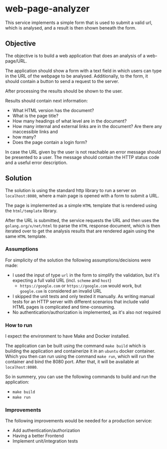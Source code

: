 # web-page-analyzer

This service implements a simple form that is used to submit a valid url,
which is analysed, and a result is then shown beneath the form.

## Objective
The objective is to build a web application that does an analysis of a web-page/URL.

The application should show a form with a text field in which users can type in the URL of the
webpage to be analysed. Additionally, to the form, it should contain a button to send a request to the
server.

After processing the results should be shown to the user.

Results should contain next information:

* What HTML version has the document?
* What is the page title?
* How many headings of what level are in the document?
* How many internal and external links are in the document? Are there any inaccessible links and
* how many?
* Does the page contain a login form?

In case the URL given by the user is not reachable an error message should be presented to a user.
The message should contain the HTTP status code and a useful error description.

## Solution
The solution is using the standard http library to run a server on `localhost:8080`,
where a main page is opened with a form to submit a URL.

The page is implemented as a simple `HTML` template that is rendered using the `html/template` library.

After the URL is submitted, the service requests the URL and then uses the `golang.org/x/net/html` to parse the `HTML` response document,
which is then iterated over to get the analysis results that are rendered again using the same `HTML` template.

### Assumptions

For simplicity of the solution the following assumptions/decisions were made:
* I used the input of type `url` in the form to simplify the validation,
but it's expecting a full valid URL (incl. `scheme` and `host`)
  * `https://google.com` or `https://google.com` would work, but `google.com` is considered an invalid URL
* I skipped the unit tests and only tested it manually. As writing manual tests for an HTTP server with different scenarios
that include valid HTML pages is complicated and time-consuming.
* No authentication/authorization is implemented, as it's also not required

### How to run
I expect the environment to have Make and Docker installed.

The application can be built using the command `make build` which is building the application
and containerize it in an `ubuntu` docker container.
Which you then can run using the command `make run`, which will run the container and bind the 8080 port.
After that, it will be available at `localhost:8080`.

So in summery, you can use the following commands to build and run the application:
* `make build`
* `make run`

### Improvements
The following improvements would be needed for a production service:
* Add authentication/authorization
* Having a better Frontend
* Implement unit/integration tests